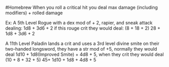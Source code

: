 #Homebrew
When you roll a critical hit you deal max damage (including modifiers) + rolled damage

Ex:
A 5th Level Rogue with a dex mod of + 2, rapier, and sneak attack dealing: 1d8 + 3d6 + 2 if this rouge crit they would deal: (8 + 18 + 2) 28 + 1d8 + 3d6 + 2

A 11th Level Paladin lands a crit and uses a 3rd level divine smite on their two-handed longsword, they have a str mod of +5, normally they would deal 1d10 + 1d8(Improved Smite) + 4d8 + 5, when they crit they would deal (10 + 8 + 32 + 5) 45+ 1d10 + 1d8 + 4d8 + 5